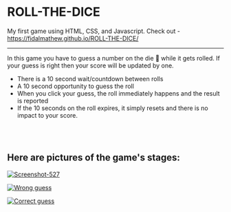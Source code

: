 # ROLL-THE-DICE
My first game using HTML, CSS, and Javascript.
Check out - https://fidalmathew.github.io/ROLL-THE-DICE/
<hr>
In this game you have to guess a number on the die 🎲 while it gets rolled. If your guess is right then your score will be updated by one. 

* There is a 10 second wait/countdown between rolls
* A 10 second opportunity to guess the roll 
* When you click your guess, the roll immediately happens and the result is reported 
* If the 10 seconds on the roll expires, it simply resets and there is no impact to your score.

<br  />
<br  />

<h2>Here are pictures of the game's stages:</h2>
<a href="https://ibb.co/RDNCkCc"><img src="https://i.ibb.co/71QGdGK/Screenshot-527.png" alt="Screenshot-527" border="0"></a>

<a href="https://ibb.co/CwSzkN3"><img src="https://i.ibb.co/S6ZPhW4/Screen-Shot-2021-12-01-at-4-37-54-PM.png" alt="Wrong guess" border="0"></a>

<a href="https://ibb.co/GxN2wZG"><img src="https://i.ibb.co/5Mw8DQC/Screen-Shot-2021-12-01-at-4-38-33-PM.png" alt="Correct guess" border="0"></a>
